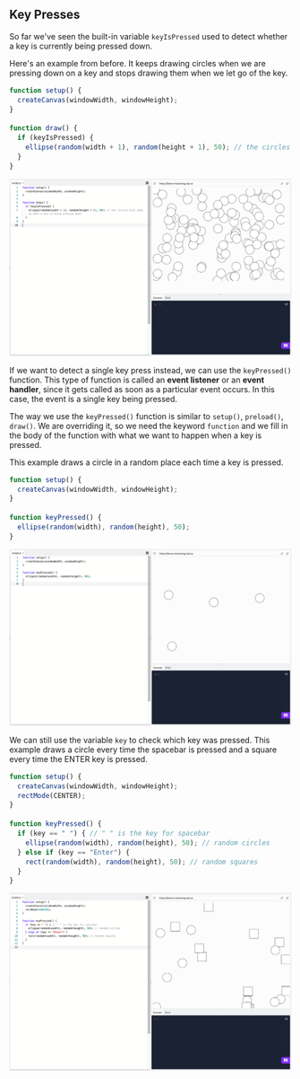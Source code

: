 ## Key Presses

So far we've seen the built-in variable `keyIsPressed` used to detect whether a key is currently being pressed down. 

Here's an example from before. It keeps drawing circles when we are pressing down on a key and stops drawing them when we let go of the key.

```js
function setup() {
  createCanvas(windowWidth, windowHeight);
}

function draw() {
  if (keyIsPressed) { 
    ellipse(random(width + 1), random(height + 1), 50); // the circles only show up while a key is being pressed down
  }
}
```

![](../../Images/Conditional2.png)

If we want to detect a single key press instead, we can use the `keyPressed()` function. This type of function is called an  **event listener** or an **event handler**, since it gets called as soon as a particular event occurs. In this case, the event is a single key being pressed.

The way we use the `keyPressed()` function is similar to `setup()`, `preload()`, `draw()`.  We are overriding it, so we need the keyword `function` and we fill in the body of the function with what we want to happen when a key is pressed. 

This example draws a circle in a random place each time a key is pressed.

```js
function setup() {
  createCanvas(windowWidth, windowHeight);
}

function keyPressed() {
  ellipse(random(width), random(height), 50);
}
```

![](../../Images/Key_Pressed1.png)

We can still use the variable `key` to check which key was pressed. This example draws a circle every time the spacebar is pressed and a square every time the ENTER key is pressed.

```js
function setup() {
  createCanvas(windowWidth, windowHeight);
  rectMode(CENTER);
}

function keyPressed() {
  if (key == " ") { // " " is the key for spacebar
    ellipse(random(width), random(height), 50); // random circles
  } else if (key == "Enter") {
    rect(random(width), random(height), 50); // random squares
  } 
}
```

![](../../Images/Key_Pressed2.png)
